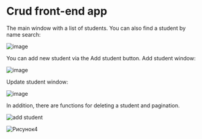 # Crud front-end app
The main window with a list of students. You can also find a student by name search:

![image](https://github.com/Maxsetovich/crud-frontend/assets/107585969/b96b63d8-7c15-4f8e-8218-55bf51494643)

You can add new student via the Add student button. Add student window:

![image](https://github.com/Maxsetovich/crud-frontend/assets/107585969/ddabeb83-fe34-4db7-adfb-873250001b21) 

Update student window:

![image](https://github.com/Maxsetovich/crud-frontend/assets/107585969/6f06b6fc-471a-4b3f-8944-edab3a15ce7e)

In addition, there are functions for deleting a student and pagination.

![add student](https://github.com/Maxsetovich/crud-frontend/assets/107585969/0e4b04e7-28bd-44a3-8cc7-10e8561613e9)

  ![Рисунок4](https://github.com/Maxsetovich/crud-frontend/assets/107585969/1a8bbf0a-8c49-4d04-a0e8-dac92ce73da5)
